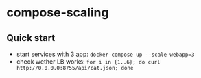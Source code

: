 # compose-scaling

## Quick start
- start services with 3 app: `docker-compose up --scale webapp=3`
- check wether LB works: `for i in {1..6}; do curl http://0.0.0.0:8755/api/cat.json; done`
